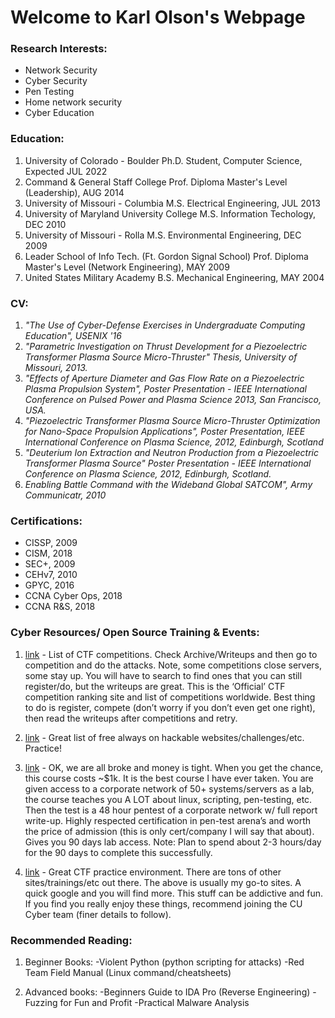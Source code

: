 # Welcome to Karl Olson's Webpage 

### Research Interests:
- Network Security
- Cyber Security
- Pen Testing
- Home network security
- Cyber Education

### Education:

1. University of Colorado - Boulder
   Ph.D. Student, Computer Science, Expected JUL 2022
2. Command & General Staff College
   Prof. Diploma Master's Level (Leadership), AUG 2014
3. University of Missouri - Columbia
   M.S. Electrical Engineering, JUL 2013
4. University of Maryland University College
   M.S. Information Techology, DEC 2010
5. University of Missouri - Rolla
   M.S. Environmental Engineering, DEC 2009
6. Leader School of Info Tech. (Ft. Gordon Signal School)
   Prof. Diploma Master's Level (Network Engineering), MAY 2009
7. United States Military Academy
   B.S. Mechanical Engineering, MAY 2004

### CV:

1. _"The Use of Cyber-Defense Exercises in Undergraduate Computing Education", USENIX '16_
2. _"Parametric Investigation on Thrust Development for a Piezoelectric Transformer Plasma Source Micro-Thruster" Thesis, University of Missouri, 2013._
3. _"Effects of Aperture Diameter and Gas Flow Rate on a Piezoelectric Plasma Propulsion System", Poster Presentation - IEEE International Conference on Pulsed Power and Plasma Science 2013, San Francisco, USA._
4. _"Piezoelectric Transformer Plasma Source Micro-Thruster Optimization for Nano-Space Propulsion Applications", Poster Presentation, IEEE International Conference on Plasma Science, 2012, Edinburgh, Scotland_
5. _"Deuterium Ion Extraction and Neutron Production from a Piezoelectric Transformer Plasma Source" Poster Presentation - IEEE International Conference on Plasma Science, 2012, Edinburgh, Scotland._
6. _Enabling Battle Command with the Wideband Global SATCOM", Army Communicatr, 2010_

### Certifications:

- CISSP, 2009
- CISM, 2018
- SEC+, 2009
- CEHv7, 2010
- GPYC, 2016
- CCNA Cyber Ops, 2018
- CCNA R&S, 2018

### Cyber Resources/ Open Source Training & Events:

1. [link](https://ctftime.org/) - List of CTF competitions. Check Archive/Writeups and then go to competition and do the attacks. Note, some competitions close servers, some stay up. You will have to search to find ones that you can still register/do, but the writeups are great. This is the ‘Official’ CTF competition ranking site and list of competitions worldwide. Best thing to do is register, compete (don’t worry if you don’t even get one right), then read the writeups after competitions and retry. 

2. [link](https://www.captf.com/practice-ctf/) - Great list of free always on hackable websites/challenges/etc. Practice!

3. [link](https://www.offensive-security.com/) - OK, we are all broke and money is tight. When you get the chance, this course costs ~$1k. It is the best course I have ever taken. You are given access to a corporate network of 50+ systems/servers as a lab, the course teaches you A LOT about linux, scripting, pen-testing, etc. Then the test is a 48 hour pentest of a corporate network w/ full report write-up. Highly respected certification in pen-test arena’s and worth the price of admission (this is only cert/company I will say that about). Gives you 90 days lab access. Note: Plan to spend about 2-3 hours/day for the 90 days to complete this successfully.

4. [link](https://365.csaw.io/register) - Great CTF practice environment.
There are tons of other sites/trainings/etc out there. The above is usually my go-to sites. A quick google and you will find more. This stuff can be addictive and fun. If you find you really enjoy these things, recommend joining the CU Cyber team (finer details to follow).

### Recommended Reading:

1. Beginner Books:
-Violent Python (python scripting for attacks)
-Red Team Field Manual (Linux command/cheatsheets)

2. Advanced books:
-Beginners Guide to IDA Pro (Reverse Engineering)
-Fuzzing for Fun and Profit
-Practical Malware Analysis




